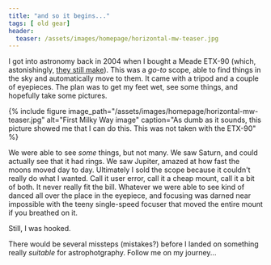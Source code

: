 ```yaml
---
title: "and so it begins..."
tags: [ old gear]
header:
  teaser: /assets/images/homepage/horizontal-mw-teaser.jpg
---
```


I got into astronomy back in 2004 when I bought a Meade ETX-90 (which, astonishingly, [they still make](https://www.amazon.com/gp/product/B01CPW0A8M)).  This was a _go-to_ scope, able to find things in the sky and automatically move to them.  It came with a tripod and a couple of eyepieces.  The plan was to get my feet wet, see some things, and hopefully take some pictures.

<!--more-->

{% 
  include figure image_path="/assets/images/homepage/horizontal-mw-teaser.jpg" 
  alt="First Milky Way image"
  caption="As dumb as it sounds, this picture showed me that I can do this.  This was not taken with the ETX-90" 
%}

We were able to see *some* things, but not many.  We saw Saturn, and could actually see that it had rings. We saw Jupiter, amazed at how fast the moons moved day to day.  Ultimately I sold the scope because it couldn't really do what I wanted.  Call it user error, call it a cheap mount, call it a bit of both.  It never really fit the bill.  Whatever we were able to see kind of danced all over the place in the eyepiece, and focusing was darned near impossible with the teeny single-speed focuser that moved the entire mount if you breathed on it.

Still, I was hooked.

There would be several missteps (mistakes?) before I landed on something really _suitable_ for astrophotgraphy.  Follow me on my journey...